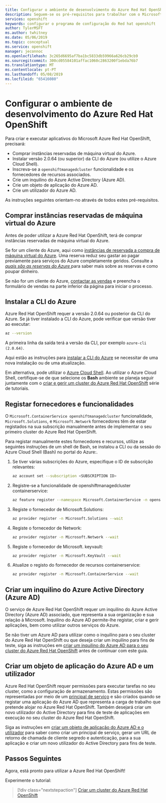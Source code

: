 ```yaml
---
title: Configurar o ambiente de desenvolvimento do Azure Red Hat OpenShift | Documentos da Microsoft
description: Seguem-se os pré-requisitos para trabalhar com o Microsoft Azure Red Hat OpenShift.
services: openshift
keywords: configurar o programa de configuração do Red hat openshift
author: TylerMSFT
ms.author: twhitney
ms.date: 05/06/2019
ms.topic: conceptual
ms.service: openshift
manager: jeconnoc
ms.openlocfilehash: 3c265d6695af7ba1bc5833db59966a626cb29cb9
ms.sourcegitcommit: 300cd05584101affac1060c2863200f1ebda76b7
ms.translationtype: MT
ms.contentlocale: pt-PT
ms.lasthandoff: 05/08/2019
ms.locfileid: "65416080"
---
```

# <a name="set-up-your-azure-red-hat-openshift-dev-environment"></a>Configurar o ambiente de desenvolvimento do Azure Red Hat OpenShift

Para criar e executar aplicativos do Microsoft Azure Red Hat OpenShift, precisará:

* Comprar instâncias reservadas de máquina virtual do Azure.
* Instalar versão 2.0.64 (ou superior) da CLI do Azure (ou utilize o Azure Cloud Shell).
* Inscreva-se a `openshiftmanagedcluster` funcionalidade e os fornecedores de recursos associados.
* Crie um inquilino do Azure Active Directory (Azure AD).
* Crie um objeto de aplicação do Azure AD.
* Crie um utilizador do Azure AD.

As instruções seguintes orientam-no através de todos estes pré-requisitos.

## <a name="purchase-azure-virtual-machine-reserved-instances"></a>Comprar instâncias reservadas de máquina virtual do Azure

Antes de poder utilizar a Azure Red Hat OpenShift, terá de comprar instâncias reservadas de máquina virtual do Azure.

Se for um cliente do Azure, aqui como [instâncias de reservada a compra de máquina virtual do Azure](https://aka.ms/openshift/buy). Uma reserva reduz seu gastar ao pagar previamente para serviços do Azure completamente geridos. Consulte a [ *quais são as reservas do Azure* ](https://docs.microsoft.com/azure/billing/billing-save-compute-costs-reservations) para saber mais sobre as reservas e como poupar dinheiro.

Se não for um cliente do Azure, [contactar as vendas](https://aka.ms/openshift/contact-sales) e preencha o formulário de vendas na parte inferior da página para iniciar o processo.

## <a name="install-the-azure-cli"></a>Instalar a CLI do Azure

Azure Red Hat OpenShift requer a versão 2.0.64 ou posterior da CLI do Azure. Se já tiver instalado a CLI do Azure, pode verificar que versão tiver ao executar:

```bash
az --version
```

A primeira linha da saída terá a versão da CLI, por exemplo `azure-cli (2.0.64)`.

Aqui estão as instruções para [instalar a CLI do Azure](https://docs.microsoft.com/cli/azure/install-azure-cli?view=azure-cli-latest) se necessitar de uma nova instalação ou de uma atualização.

Em alternativa, pode utilizar o [Azure Cloud Shell](https://docs.microsoft.com/azure/cloud-shell/overview). Ao utilizar o Azure Cloud Shell, certifique-se de que selecione os **Bash** ambiente se planeja seguir juntamente com o [criar e gerir um cluster do Azure Red Hat OpenShift](tutorial-create-cluster.md) série de tutoriais.

## <a name="register-providers-and-features"></a>Registar fornecedores e funcionalidades

O `Microsoft.ContainerService openshiftmanagedcluster` funcionalidade, `Microsoft.Solutions`, e `Microsoft.Network` fornecedores têm de estar registados na sua subscrição manualmente antes de implementar o seu primeiro cluster do Azure Red Hat OpenShift.

Para registar manualmente estes fornecedores e recursos, utilize as seguintes instruções de um shell de Bash, se instalou a CLI ou da sessão do Azure Cloud Shell (Bash) no portal do Azure:.
1. Se tiver várias subscrições do Azure, especifique o ID de subscrição relevantes:

    ```bash
    az account set --subscription <SUBSCRIPTION ID>
    ```

2. Registre-se a funcionalidade de openshiftmanagedcluster containerservice:

    ```bash
    az feature register --namespace Microsoft.ContainerService -n openshiftmanagedcluster
    ```

3. Registe o fornecedor de Microsoft.Solutions:

    ```bash
    az provider register -n Microsoft.Solutions --wait
    ```

4. Registe o fornecedor de Network:

    ```bash
    az provider register -n Microsoft.Network --wait
    ```

5. Registe o fornecedor de Microsoft. keyvault:

    ```bash
    az provider register -n Microsoft.KeyVault --wait
    ```

6. Atualize o registo do fornecedor de recursos containerservice:

    ```bash
    az provider register -n Microsoft.ContainerService --wait
    ```

## <a name="create-an-azure-active-directory-azure-ad-tenant"></a>Criar um inquilino do Azure Active Directory (Azure AD)

O serviço de Azure Red Hat OpenShift requer um inquilino do Azure Active Directory (Azure AD) associado, que representa a sua organização e sua relação à Microsoft. Inquilino do Azure AD permite-lhe registar, criar e gerir aplicações, bem como utilizar outros serviços do Azure.

Se não tiver um Azure AD para utilizar como o inquilino para o seu cluster do Azure Red Hat OpenShift ou que deseja criar um inquilino para fins de teste, siga as instruções em [criar um inquilino do Azure AD para o seu cluster do Azure Red Hat OpenShift](howto-create-tenant.md) antes de continuar com este guia.

## <a name="create-an-azure-ad-application-object-and-user"></a>Criar um objeto de aplicação do Azure AD e um utilizador

Azure Red Hat OpenShift requer permissões para executar tarefas no seu cluster, como a configuração de armazenamento. Estas permissões são representadas por meio de um [principal de serviço](https://docs.microsoft.com/azure/active-directory/develop/app-objects-and-service-principals#service-principal-object) e são criados quando se registar uma aplicação do Azure AD que representa a carga de trabalho que pretende alojar no Azure Red Hat OpenShift. Também desejará criar um novo utilizador do Active Directory para fins de teste de aplicações em execução no seu cluster do Azure Red Hat OpenShift.

Siga as instruções em [criar um objeto de aplicação do Azure AD e o utilizador](howto-aad-app-configuration.md) para saber como criar um principal de serviço, gerar um URL de retorno de chamada de cliente segredo e autenticação, para a sua aplicação e criar um novo utilizador do Active Directory para fins de teste.

## <a name="next-steps"></a>Passos Seguintes

Agora, está pronto para utilizar a Azure Red Hat OpenShift!

Experimente o tutorial:
> [!div class="nextstepaction"]
> [Criar um cluster do Azure Red Hat OpenShift](tutorial-create-cluster.md)

[azure-cli-install]: https://docs.microsoft.com/cli/azure/install-azure-cli